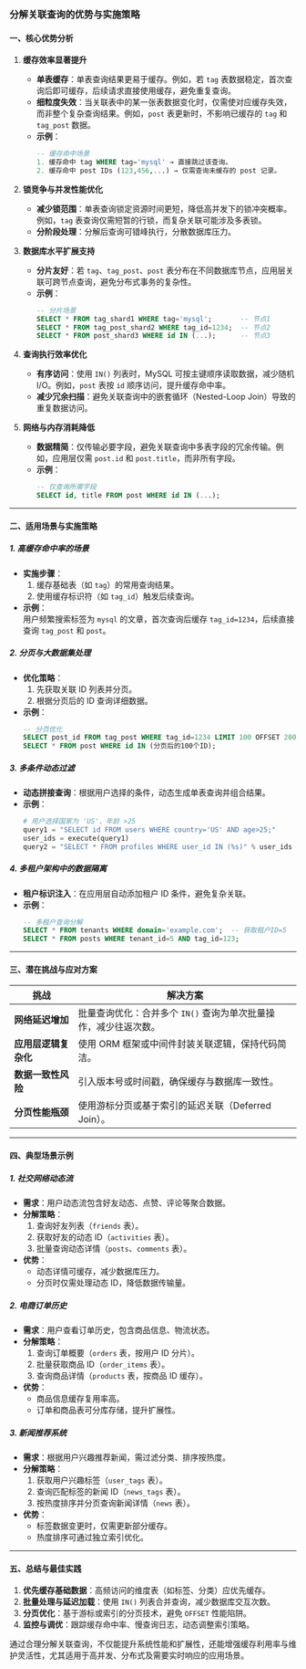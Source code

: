 ### 分解关联查询的优势与实施策略

#### **一、核心优势分析**

1. **缓存效率显著提升**
   - **单表缓存**：单表查询结果更易于缓存。例如，若 `tag` 表数据稳定，首次查询后即可缓存，后续请求直接使用缓存，避免重复查询。
   - **细粒度失效**：当关联表中的某一张表数据变化时，仅需使对应缓存失效，而非整个复杂查询结果。例如，`post` 表更新时，不影响已缓存的 `tag` 和 `tag_post` 数据。
   - **示例**：  
     ```sql
     -- 缓存命中场景
     1. 缓存命中 tag WHERE tag='mysql' → 直接跳过该查询。
     2. 缓存命中 post IDs (123,456,...) → 仅需查询未缓存的 post 记录。
     ```

2. **锁竞争与并发性能优化**
   - **减少锁范围**：单表查询锁定资源时间更短，降低高并发下的锁冲突概率。例如，`tag` 表查询仅需短暂的行锁，而复杂关联可能涉及多表锁。
   - **分阶段处理**：分解后查询可错峰执行，分散数据库压力。

3. **数据库水平扩展支持**
   - **分片友好**：若 `tag`、`tag_post`、`post` 表分布在不同数据库节点，应用层关联可跨节点查询，避免分布式事务的复杂性。
   - **示例**：  
     ```sql
     -- 分片场景
     SELECT * FROM tag_shard1 WHERE tag='mysql';       -- 节点1
     SELECT * FROM tag_post_shard2 WHERE tag_id=1234;  -- 节点2
     SELECT * FROM post_shard3 WHERE id IN (...);      -- 节点3
     ```

4. **查询执行效率优化**
   - **有序访问**：使用 `IN()` 列表时，MySQL 可按主键顺序读取数据，减少随机 I/O。例如，`post` 表按 `id` 顺序访问，提升缓存命中率。
   - **减少冗余扫描**：避免关联查询中的嵌套循环（Nested-Loop Join）导致的重复数据访问。

5. **网络与内存消耗降低**
   - **数据精简**：仅传输必要字段，避免关联查询中多表字段的冗余传输。例如，应用层仅需 `post.id` 和 `post.title`，而非所有字段。
   - **示例**：  
     ```sql
     -- 仅查询所需字段
     SELECT id, title FROM post WHERE id IN (...);
     ```

---

#### **二、适用场景与实施策略**

##### **1. 高缓存命中率的场景**
- **实施步骤**：  
  1. 缓存基础表（如 `tag`）的常用查询结果。  
  2. 使用缓存标识符（如 `tag_id`）触发后续查询。  
- **示例**：  
  用户频繁搜索标签为 `mysql` 的文章，首次查询后缓存 `tag_id=1234`，后续直接查询 `tag_post` 和 `post`。

##### **2. 分页与大数据集处理**
- **优化策略**：  
  1. 先获取关联 ID 列表并分页。  
  2. 根据分页后的 ID 查询详细数据。  
- **示例**：  
  ```sql
  -- 分页优化
  SELECT post_id FROM tag_post WHERE tag_id=1234 LIMIT 100 OFFSET 200;
  SELECT * FROM post WHERE id IN (分页后的100个ID);
  ```

##### **3. 多条件动态过滤**
- **动态拼接查询**：根据用户选择的条件，动态生成单表查询并组合结果。  
- **示例**：  
  ```python
  # 用户选择国家为 'US'、年龄 >25
  query1 = "SELECT id FROM users WHERE country='US' AND age>25;"
  user_ids = execute(query1)
  query2 = "SELECT * FROM profiles WHERE user_id IN (%s)" % user_ids
  ```

##### **4. 多租户架构中的数据隔离**
- **租户标识注入**：在应用层自动添加租户 ID 条件，避免复杂关联。  
- **示例**：  
  ```sql
  -- 多租户查询分解
  SELECT * FROM tenants WHERE domain='example.com';  -- 获取租户ID=5
  SELECT * FROM posts WHERE tenant_id=5 AND tag_id=123;
  ```

---

#### **三、潜在挑战与应对方案**

| 挑战                     | 解决方案                                                                 |
|--------------------------|--------------------------------------------------------------------------|
| **网络延迟增加**         | 批量查询优化：合并多个 `IN()` 查询为单次批量操作，减少往返次数。          |
| **应用层逻辑复杂化**     | 使用 ORM 框架或中间件封装关联逻辑，保持代码简洁。                         |
| **数据一致性风险**       | 引入版本号或时间戳，确保缓存与数据库一致性。                              |
| **分页性能瓶颈**         | 使用游标分页或基于索引的延迟关联（Deferred Join）。                       |

---

#### **四、典型场景示例**

##### **1. 社交网络动态流**
- **需求**：用户动态流包含好友动态、点赞、评论等聚合数据。  
- **分解策略**：  
  1. 查询好友列表（`friends` 表）。  
  2. 获取好友的动态 ID（`activities` 表）。  
  3. 批量查询动态详情（`posts`、`comments` 表）。  
- **优势**：  
  - 动态详情可缓存，减少数据库压力。  
  - 分页时仅需处理动态 ID，降低数据传输量。

##### **2. 电商订单历史**
- **需求**：用户查看订单历史，包含商品信息、物流状态。  
- **分解策略**：  
  1. 查询订单概要（`orders` 表，按用户 ID 分片）。  
  2. 批量获取商品 ID（`order_items` 表）。  
  3. 查询商品详情（`products` 表，按商品 ID 缓存）。  
- **优势**：  
  - 商品信息缓存复用率高。  
  - 订单和商品表可分库存储，提升扩展性。

##### **3. 新闻推荐系统**
- **需求**：根据用户兴趣推荐新闻，需过滤分类、排序按热度。  
- **分解策略**：  
  1. 获取用户兴趣标签（`user_tags` 表）。  
  2. 查询匹配标签的新闻 ID（`news_tags` 表）。  
  3. 按热度排序并分页查询新闻详情（`news` 表）。  
- **优势**：  
  - 标签数据变更时，仅需更新部分缓存。  
  - 热度排序可通过独立索引优化。

---

#### **五、总结与最佳实践**

1. **优先缓存基础数据**：高频访问的维度表（如标签、分类）应优先缓存。  
2. **批量处理与延迟加载**：使用 `IN()` 列表合并查询，减少数据库交互次数。  
3. **分页优化**：基于游标或索引的分页技术，避免 `OFFSET` 性能陷阱。  
4. **监控与调优**：跟踪缓存命中率、慢查询日志，动态调整索引策略。  

通过合理分解关联查询，不仅能提升系统性能和扩展性，还能增强缓存利用率与维护灵活性，尤其适用于高并发、分布式及需要实时响应的应用场景。